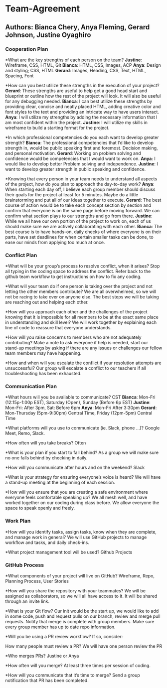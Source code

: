# Team-Agreement

## Authors: Bianca Chery, Anya Fleming, Gerard Johnson, Justine Oyaghiro

### Cooperation Plan
   
*What are the key strengths of each person on the team?
**Justine**: Wireframe, CSS, HTML, Git
**Bianca**: HTML, CSS, Images, ACP
**Anya**: Design and styling; CSS, HTML
**Gerard**: Images, Heading, CSS, Text, HTML, Spacing, Font

*How can you best utilize these strengths in the execution of your project?
**Gerard**: These strengths are useful to help get a good head start and blueprint or outline how the rest of the project will look. It will also be useful for any debugging needed. 
**Bianca**: I can best utilize these strengths by providing clear, concise and neatly placed HTML, adding creative color and font styles to the text and providing an intricate way to have users interact.
**Anya**: I will utilize my strengths by adding the necessary information that I am most confident within the project.
**Justine**: I will utilize my skills in wireframe to build a starting format for the project.

*In which professional competencies do you each want to develop greater strength?
**Bianca**: The professional competencies that I’d like to develop strength in, would be public speaking first and foremost. Decision making, and personal motivation. 
**Gerard**: Working on problem solving  and confidence would be competencies that I would want to work on. 
**Anya**: I would like to develop better Problem solving and independence.
**Justine**: I want to develop greater strength in public speaking and confidence.

*Knowing that every person in your team needs to understand all aspects of the project, how do you plan to approach the day-to-day work?
**Anya**: When starting each day off, I believe each group member should discuss their goals for the project at least for 5 minutes. Maybe do a little brainstorming and put all of our ideas together to execute.
**Gerard**: The best course of action would be to take each concept section by section and confirm that everyone is on the same page before moving forward. We can confirm what section plays to our strengths and go from there.
**Justine**: While we all have our own portion of the project to work on, each of us should make sure we are actively collaborating with each other.
**Bianca**: The best course is to have hands-on, daily checks of where everyone is on their parts, have set deadlines for when certain smaller tasks can be done, to ease our minds from applying too much at once. 

### Conflict Plan 

*What will be your group’s process to resolve conflict, when it arises?
Stop all typing in the coding space to address the conflict. Refer back to the github team workflow to get instructions on how to fix any coding. 

*What will your team do if one person is taking over the project and not letting the other members contribute?
We are all overwhelmed, so we will not be racing to take over on anyone else. The best steps we will be taking are reaching out and helping each other.

*How will you approach each other and the challenges of the project knowing that it is impossible for all members to be at the exact same place in understanding and skill level?
We will work together by explaining each line of code to reassure that everyone understands.

*How will you raise concerns to members who are not adequately contributing?
Make a note to ask everyone if help is needed, start our stand-up meetings by asking if there are any issues or challenges our fellow team members may have happening.

*How and when will you escalate the conflict if your resolution attempts are unsuccessful?
Our group will escalate a conflict to our teachers if all troubleshooting has been exhausted. 

### Communication Plan 

*What hours will you be available to communicate? CST
**Bianca**: Mon-Fri (12:15p-1:00p EST), Saturday (Open), Sunday (Before 6p EST)
**Justine**: Mon-Fri: After 3pm, Sat: Before 6pm
**Anya**: Mon-Fri After 3:30pm
**Gerard**: Mon-Thursday (5pm-9:30pm) Central Time, Friday (12pm-5pm) Central Time

*What platforms will you use to communicate (ie. Slack, phone …)?
Google Meet, Remo, Slack.

*How often will you take breaks?
Often

*What is your plan if you start to fall behind?
As a group we will make sure no one falls behind by checking in daily.

*How will you communicate after hours and on the weekend?
Slack

*What is your strategy for ensuring everyone’s voice is heard?
We will have a stand-up meeting at the beginning of each session.

*How will you ensure that you are creating a safe environment where everyone feels comfortable speaking up?
We all mesh well, and have worked together on our coding during class before. We allow everyone the space to speak openly and freely.

### Work Plan

*How will you identify tasks, assign tasks, know when they are complete, and manage work in general?
We will use GitHub projects to manage workflow and tasks, and daily check-ins.

*What project management tool will be used?
Github Projects

### GitHub Process

*What components of your project will live on GitHub? 
Wireframe, Repo, Planning Process, User Stories

*How will you share the repository with your teammates?
We will be assigned as collaborators, so we will all have access to it. It will be shared through an invite link.

*What is your Git flow?
Our init would be the start up, we would like to add in some code, push and request pulls on our branch, review and merge pull requests. Notify that merge is complete with group members. Make sure every group member has up to date repo information. 

*Will you be using a PR review workflow? If so, consider:

How many people must review a PR?
We will have one person review the PR

*Who merges PRs?
Justine or Anya

*How often will you merge?
At least three times per session of coding.

*How will you communicate that it’s time to merge?
Send a group notification that PR has been completed.
